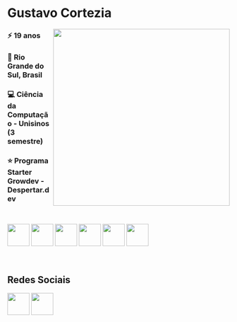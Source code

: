 <h1>Gustavo Cortezia</h1>

<p><img style="height: 400px; width: 400px;" align="right" src="https://images.vexels.com/media/users/3/283663/isolated/preview/abda7a0cf347389ef2da7a2b3bd1f6cb-computador-roxo-retra.png" alt="" /></p>
<h3>⚡ 19 anos</h3>
<h3>🧉 Rio Grande do Sul, Brasil</h3>
<h3>💻 Ciência da Computação - Unisinos (3 semestre)</h3>
<h3>⭐ Programa Starter Growdev - Despertar.dev</h3>

<br>


<img style="height: 50px; width: 50px;" src="https://user-images.githubusercontent.com/25181517/192158954-f88b5814-d510-4564-b285-dff7d6400dad.png" alt="" srcset=""> <img style="height: 50px; width: 50px;" src="https://user-images.githubusercontent.com/25181517/183898674-75a4a1b1-f960-4ea9-abcb-637170a00a75.png" alt="" srcset="">  <img style="height: 50px; width: 50px;" src="https://user-images.githubusercontent.com/25181517/183898054-b3d693d4-dafb-4808-a509-bab54cf5de34.png" alt="" srcset="">   <img style="height: 50px; width: 50px;" src="https://user-images.githubusercontent.com/25181517/117447155-6a868a00-af3d-11eb-9cfe-245df15c9f3f.png" alt="" srcset="">  <img style="height: 50px; width: 50px;" src="https://user-images.githubusercontent.com/25181517/117201156-9a724800-adec-11eb-9a9d-3cd0f67da4bc.png" alt="" srcset="">  <img style="height: 50px; width: 50px;" src="https://user-images.githubusercontent.com/25181517/183570228-6a040b9f-3ddf-47a2-a201-743121dac664.png" alt="" srcset="">



<br>
<h2>Redes Sociais</h2>

<a href="https://www.instagram.com/gustavo_cortezia/"> <img style="height: 50px; width: 50px;" src="https://static.vecteezy.com/system/resources/previews/023/986/555/original/instagram-logo-instagram-logo-transparent-instagram-icon-transparent-free-free-png.png" alt="" srcset=""></a> <a href="https://br.linkedin.com/?original_referer=https%3A%2F%2Fwww.google.com%2F"> <img style="height: 50px; width: 50px;" src="https://static.vecteezy.com/system/resources/previews/018/930/587/non_2x/linkedin-logo-linkedin-icon-transparent-free-png.png" alt="" srcset=""> </a> 




